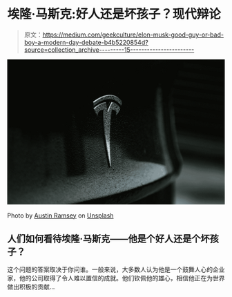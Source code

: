 # 埃隆·马斯克:好人还是坏孩子？现代辩论

> 原文：<https://medium.com/geekculture/elon-musk-good-guy-or-bad-boy-a-modern-day-debate-b4b5220854d?source=collection_archive---------15----------------------->

![](img/879ce80cf9c11daf586c15b4a83bd12d.png)

Photo by [Austin Ramsey](https://unsplash.com/@austin__ramsey?utm_source=medium&utm_medium=referral) on [Unsplash](https://unsplash.com?utm_source=medium&utm_medium=referral)

## 人们如何看待埃隆·马斯克——他是个好人还是个坏孩子？

这个问题的答案取决于你问谁。一般来说，大多数人认为他是一个鼓舞人心的企业家，他的公司取得了令人难以置信的成就。他们钦佩他的雄心，相信他正在为世界做出积极的贡献…